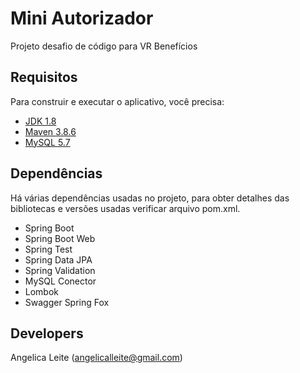 # Mini Autorizador 

Projeto desafio de código para VR Benefícios

## Requisitos

Para construir e executar o aplicativo, você precisa:

- [JDK 1.8](http://www.oracle.com/technetwork/java/javase/downloads/jdk8-downloads-2133151.html)
- [Maven 3.8.6](https://maven.apache.org)
- [MySQL 5.7](https://dev.mysql.com/downloads/mysql/5.7.html)

## Dependências

Há várias dependências usadas no projeto, para obter detalhes das bibliotecas e versões usadas verificar arquivo pom.xml.

- Spring Boot
- Spring Boot Web
- Spring Test
- Spring Data JPA
- Spring Validation
- MySQL Conector
- Lombok
- Swagger Spring Fox

## Developers

Angelica Leite (angelicalleite@gmail.com)